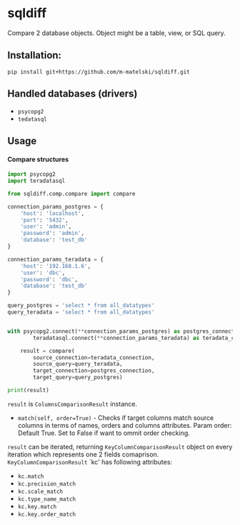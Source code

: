 # sqldiff
Compare 2 database objects. Object might be a table, view, or SQL query.

## Installation:
```
pip install git+https://github.com/m-matelski/sqldiff.git
```

## Handled databases (drivers)
* `psycopg2`
* `tedatasql`

## Usage
#### Compare structures
```python
import psycopg2
import teradatasql

from sqldiff.comp.compare import compare

connection_params_postgres = {
    'host': 'localhost',
    'port': '5432',
    'user': 'admin',
    'password': 'admin',
    'database': 'test_db'
}

connection_params_teradata = {
    'host': '192.168.1.6',
    'user': 'dbc',
    'password': 'dbc',
    'database': 'test_db'
}

query_postgres = 'select * from all_datatypes'
query_teradata = 'select * from all_datatypes'


with psycopg2.connect(**connection_params_postgres) as postgres_connection, \
        teradatasql.connect(**connection_params_teradata) as teradata_connection:

    result = compare(
        source_connection=teradata_connection,
        source_query=query_teradata,
        target_connection=postgres_connection,
        target_query=query_postgres)

print(result)
```

`result` is `ColumnsComparisonResult` instance. 
* `match(self, order=True)` - Checks if target columns match source columns in terms of names, orders and columns attributes. Param order: Default True. Set to False if want to ommit order checking. 

`result` can be iterated, returning `KeyColumnComparisonResult` object on every iteration which represents one 2 fields comaprison. `KeyColumnComparisonResult` `kc' has following attributes:
* `kc.match`
* `kc.precision_match` 
* `kc.scale_match`
* `kc.type_name_match`
* `kc.key.match`
* `kc.key.order_match`